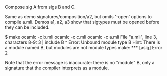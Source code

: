 Compose sig A from sigs B and C.

Same as demo signatures/composition/a2, but omits '-open' options to
compile a.mli. Demos a1, a2, a3 show that sigtypes must be opened
before they can be included.

$ make
ocamlc -c b.mli
ocamlc -c c.mli
ocamlc -c a.mli
File "a.mli", line 3, characters 8-9:
3 | include B
            ^
Error: Unbound module type B
Hint: There is a module named B, but modules are not module types
make: *** [asig] Error 2

Note that the error message is inaccurate: there is no "module" B,
only a signature that the compiler interprets as a module.
